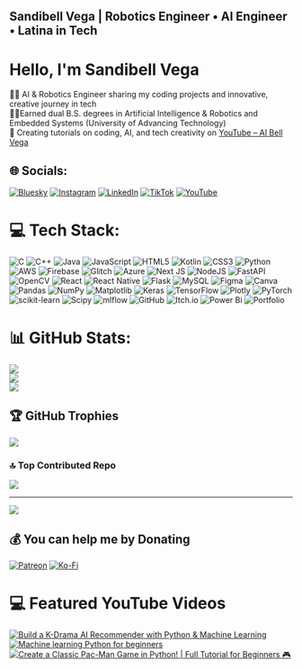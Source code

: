 ## Sandibell Vega | Robotics Engineer • AI Engineer • Latina in Tech

# Hello, I'm Sandibell Vega
👩‍💻 AI & Robotics Engineer sharing my coding projects and innovative, creative journey in tech<br/>
👩‍🎓Earned dual B.S. degrees in Artificial Intelligence & Robotics and Embedded Systems (University of Advancing Technology)<br/>
🎥 Creating tutorials on coding, AI, and tech creativity on [YouTube – AI Bell Vega](https://www.youtube.com/@aibellvega)

## 🌐 Socials:
[![Bluesky](https://img.shields.io/badge/bluesky-0285FF?style=for-the-badge&logo=bluesky&logoColor=%23FFFFFF)](https://bsky.app/profile/aibellvega.bsky.social) [![Instagram](https://img.shields.io/badge/Instagram-%23E4405F.svg?logo=Instagram&logoColor=white)](https://www.instagram.com/ai_bellvega/) [![LinkedIn](https://img.shields.io/badge/LinkedIn-%230077B5.svg?logo=linkedin&logoColor=white)](https://www.linkedin.com/in/sandibell-vega-953889180/) [![TikTok](https://img.shields.io/badge/TikTok-%23000000.svg?logo=TikTok&logoColor=white)](https://www.tiktok.com/@coding_bell_vega?is_from_webapp=1&sender_device=pc) [![YouTube](https://img.shields.io/badge/YouTube-%23FF0000.svg?logo=YouTube&logoColor=white)](https://www.youtube.com/@aibellvega) 

# 💻 Tech Stack:
![C](https://img.shields.io/badge/c-%2300599C.svg?style=for-the-badge&logo=c&logoColor=white) ![C++](https://img.shields.io/badge/c++-%2300599C.svg?style=for-the-badge&logo=c%2B%2B&logoColor=white) ![Java](https://img.shields.io/badge/java-%23ED8B00.svg?style=for-the-badge&logo=openjdk&logoColor=white) ![JavaScript](https://img.shields.io/badge/javascript-%23323330.svg?style=for-the-badge&logo=javascript&logoColor=%23F7DF1E) ![HTML5](https://img.shields.io/badge/html5-%23E34F26.svg?style=for-the-badge&logo=html5&logoColor=white) ![Kotlin](https://img.shields.io/badge/kotlin-%237F52FF.svg?style=for-the-badge&logo=kotlin&logoColor=white) ![CSS3](https://img.shields.io/badge/css3-%231572B6.svg?style=for-the-badge&logo=css3&logoColor=white) ![Python](https://img.shields.io/badge/python-3670A0?style=for-the-badge&logo=python&logoColor=ffdd54) ![AWS](https://img.shields.io/badge/AWS-%23FF9900.svg?style=for-the-badge&logo=amazon-aws&logoColor=white) ![Firebase](https://img.shields.io/badge/firebase-%23039BE5.svg?style=for-the-badge&logo=firebase) ![Glitch](https://img.shields.io/badge/glitch-%233333FF.svg?style=for-the-badge&logo=glitch&logoColor=white) ![Azure](https://img.shields.io/badge/azure-%230072C6.svg?style=for-the-badge&logo=microsoftazure&logoColor=white) ![Next JS](https://img.shields.io/badge/Next-black?style=for-the-badge&logo=next.js&logoColor=white) ![NodeJS](https://img.shields.io/badge/node.js-6DA55F?style=for-the-badge&logo=node.js&logoColor=white) ![FastAPI](https://img.shields.io/badge/FastAPI-005571?style=for-the-badge&logo=fastapi) ![OpenCV](https://img.shields.io/badge/opencv-%23white.svg?style=for-the-badge&logo=opencv&logoColor=white) ![React](https://img.shields.io/badge/react-%2320232a.svg?style=for-the-badge&logo=react&logoColor=%2361DAFB) ![React Native](https://img.shields.io/badge/react_native-%2320232a.svg?style=for-the-badge&logo=react&logoColor=%2361DAFB) ![Flask](https://img.shields.io/badge/flask-%23000.svg?style=for-the-badge&logo=flask&logoColor=white) ![MySQL](https://img.shields.io/badge/mysql-4479A1.svg?style=for-the-badge&logo=mysql&logoColor=white) ![Figma](https://img.shields.io/badge/figma-%23F24E1E.svg?style=for-the-badge&logo=figma&logoColor=white) ![Canva](https://img.shields.io/badge/Canva-%2300C4CC.svg?style=for-the-badge&logo=Canva&logoColor=white) ![Pandas](https://img.shields.io/badge/pandas-%23150458.svg?style=for-the-badge&logo=pandas&logoColor=white) ![NumPy](https://img.shields.io/badge/numpy-%23013243.svg?style=for-the-badge&logo=numpy&logoColor=white) ![Matplotlib](https://img.shields.io/badge/Matplotlib-%23ffffff.svg?style=for-the-badge&logo=Matplotlib&logoColor=black) ![Keras](https://img.shields.io/badge/Keras-%23D00000.svg?style=for-the-badge&logo=Keras&logoColor=white) ![TensorFlow](https://img.shields.io/badge/TensorFlow-%23FF6F00.svg?style=for-the-badge&logo=TensorFlow&logoColor=white) ![Plotly](https://img.shields.io/badge/Plotly-%233F4F75.svg?style=for-the-badge&logo=plotly&logoColor=white) ![PyTorch](https://img.shields.io/badge/PyTorch-%23EE4C2C.svg?style=for-the-badge&logo=PyTorch&logoColor=white) ![scikit-learn](https://img.shields.io/badge/scikit--learn-%23F7931E.svg?style=for-the-badge&logo=scikit-learn&logoColor=white) ![Scipy](https://img.shields.io/badge/SciPy-%230C55A5.svg?style=for-the-badge&logo=scipy&logoColor=%white) ![mlflow](https://img.shields.io/badge/mlflow-%23d9ead3.svg?style=for-the-badge&logo=numpy&logoColor=blue) ![GitHub](https://img.shields.io/badge/github-%23121011.svg?style=for-the-badge&logo=github&logoColor=white) ![Itch.io](https://img.shields.io/badge/Itch-%23FF0B34.svg?style=for-the-badge&logo=Itch.io&logoColor=white) ![Power Bi](https://img.shields.io/badge/power_bi-F2C811?style=for-the-badge&logo=powerbi&logoColor=black) ![Portfolio](https://img.shields.io/badge/Portfolio-%23000000.svg?style=for-the-badge&logo=firefox&logoColor=#FF7139)

# 📊 GitHub Stats:
![](https://github-readme-stats.vercel.app/api?username=sanvega9&theme=tokyonight&hide_border=false&include_all_commits=true&count_private=true)<br/>
![](https://nirzak-streak-stats.vercel.app/?user=sanvega9&theme=tokyonight&hide_border=false)<br/>
![](https://github-readme-stats.vercel.app/api/top-langs/?username=sanvega9&theme=tokyonight&hide_border=false&include_all_commits=true&count_private=true&layout=compact)


<!-- Proudly created with GPRM ( https://gprm.itsvg.in ) -->
## 🏆 GitHub Trophies
![](https://github-profile-trophy.vercel.app/?username=sanvega9&theme=default&no-frame=false&no-bg=false&margin-w=4)

### 🔝 Top Contributed Repo
![](https://github-contributor-stats.vercel.app/api?username=sanvega9&limit=5&theme=material-palenight&combine_all_yearly_contributions=true)

---
[![](https://visitcount.itsvg.in/api?id=sanvega9&icon=4&color=2)](https://visitcount.itsvg.in)

<!-- Proudly created with GPRM ( https://gprm.itsvg.in ) -->

## 💰 You can help me by Donating
[![Patreon](https://img.shields.io/badge/Patreon-F96854?style=for-the-badge&logo=patreon&logoColor=white)](https://patreon.com/AIBellVega?utm_medium=unknown&utm_source=join_link&utm_campaign=creatorshare_creator&utm_content=copyLink) [![Ko-Fi](https://img.shields.io/badge/Ko--fi-F16061?style=for-the-badge&logo=ko-fi&logoColor=white)](https://ko-fi.com/aibellvega) 


  
<!-- Proudly created with GPRM ( https://gprm.itsvg.in ) -->
# 💻 Featured YouTube Videos
[![Build a K-Drama AI Recommender with Python & Machine Learning](https://ytcards.demolab.com/?id=Dog927xBQjg&title=Build+a+K-Drama+AI+Recommender&lang=en&timestamp=1761600000&background_color=%fda8cf&title_color=%f2f3bd&stats_color=%ca377a&max_title_lines=2&width=250&border_radius=5&duration=440 "My Coding Journey")](https://youtu.be/Dog927xBQjg)
[![Machine learning Python for beginners](https://ytcards.demolab.com/?id=PqJ8Bd7KHqM&title=Machine+learning+Python+for+beginners&lang=en&timestamp=PUT_UNIX_TIMESTAMP_HERE&background_color=%fda8cf&title_color=%f2f3bd&stats_color=%ca377a&max_title_lines=2&width=250&border_radius=5&duration=PUT_DURATION_IN_SECONDS_HERE "Machine learning Python for beginners")](https://youtu.be/PqJ8Bd7KHqM)
[![Create a Classic Pac-Man Game in Python! | Full Tutorial for Beginners 🎮](https://ytcards.demolab.com/?id=uy-jhtJq6Tw&title=Create+a+Classic+Pac-Man+Game+in+Python%21+%7C+Full+Tutorial+for+Beginners+%F0%9F%8E%AE&lang=en&timestamp=PUT_UNIX_TIMESTAMP_HERE&background_color=%fda8cf&title_color=%f2f3bd&stats_color=%ca377a&max_title_lines=2&width=250&border_radius=5&duration=PUT_DURATION_IN_SECONDS_HERE "Create a Classic Pac-Man Game in Python! | Full Tutorial for Beginners 🎮")](https://youtu.be/uy-jhtJq6Tw)

